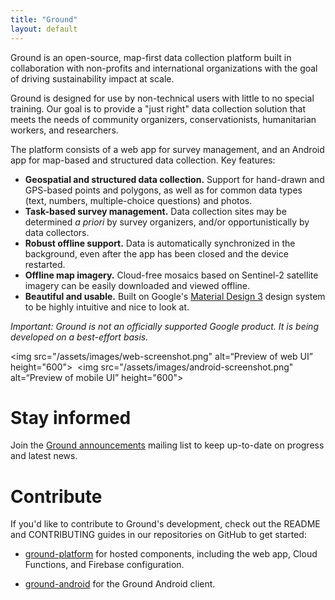 ```yaml
---
title: "Ground"
layout: default
---
```


Ground is an open-source, map-first data collection platform built in collaboration with non-profits and international organizations with the goal of driving sustainability impact at scale. 

Ground is designed for use by non-technical users with little to no special training. Our goal is to provide a "just right" data collection solution that meets the needs of community organizers, conservationists, humanitarian workers, and researchers.

The platform consists of a web app for survey management, and an Android app for map-based and structured data collection. Key features:

* **Geospatial and structured data collection.** Support for hand-drawn and GPS-based points and polygons, as well as for common data types (text, numbers, multiple-choice questions) and photos.
* **Task-based survey management.** Data collection sites may be determined *a priori* by survey organizers, and/or opportunistically by data collectors.
* **Robust offline support.** Data is automatically synchronized in the background, even after the app has been closed and the device restarted.
* **Offline map imagery.** Cloud-free mosaics based on Sentinel-2 satellite imagery can be easily downloaded and viewed offline.
* **Beautiful and usable.** Built on Google's [Material Design 3](https://m3.material.io/) design system to be highly intuitive and nice to look at.

*Important: Ground is not an officially supported Google product. It is being developed on a best-effort basis.*

<img src="/assets/images/web-screenshot.png" alt=“Preview of web UI” height="600">&nbsp;&nbsp;<img src="/assets/images/android-screenshot.png" alt=“Preview of mobile UI” height="600">

# Stay informed

Join the
[Ground announcements](https://groups.google.com/g/ground-announcements) mailing list to keep up-to-date on progress and latest news.

# Contribute

If you'd like to contribute to Ground's development, check out the README and CONTRIBUTING guides in our repositories on GitHub to get started: 

*   [ground-platform](https://github.com/google/ground-platform) for hosted components, including the web app, Cloud Functions, and Firebase configuration.

*   [ground-android](https://github.com/google/ground-android) for the Ground Android client.

